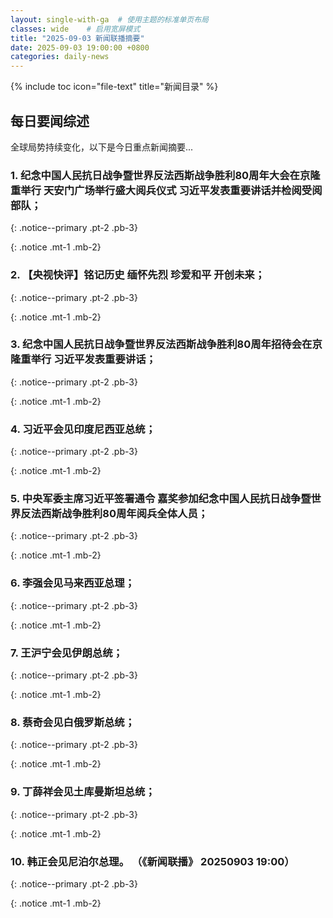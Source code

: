 ```yaml
---
layout: single-with-ga  # 使用主题的标准单页布局
classes: wide    # 启用宽屏模式
title: "2025-09-03 新闻联播摘要"
date: 2025-09-03 19:00:00 +0800
categories: daily-news
---
```


{% include toc icon="file-text" title="新闻目录" %}
   
## 每日要闻综述

全球局势持续变化，以下是今日重点新闻摘要...

### 1. 纪念中国人民抗日战争暨世界反法西斯战争胜利80周年大会在京隆重举行 天安门广场举行盛大阅兵仪式 习近平发表重要讲话并检阅受阅部队； 

{: .notice--primary .pt-2 .pb-3}

{: .notice .mt-1 .mb-2}

### 2. 【央视快评】铭记历史 缅怀先烈 珍爱和平 开创未来； 

{: .notice--primary .pt-2 .pb-3}

{: .notice .mt-1 .mb-2}

### 3. 纪念中国人民抗日战争暨世界反法西斯战争胜利80周年招待会在京隆重举行 习近平发表重要讲话； 

{: .notice--primary .pt-2 .pb-3}

{: .notice .mt-1 .mb-2}

### 4. 习近平会见印度尼西亚总统； 

{: .notice--primary .pt-2 .pb-3}

{: .notice .mt-1 .mb-2}

### 5. 中央军委主席习近平签署通令 嘉奖参加纪念中国人民抗日战争暨世界反法西斯战争胜利80周年阅兵全体人员； 

{: .notice--primary .pt-2 .pb-3}

{: .notice .mt-1 .mb-2}

### 6. 李强会见马来西亚总理； 

{: .notice--primary .pt-2 .pb-3}

{: .notice .mt-1 .mb-2}

### 7. 王沪宁会见伊朗总统； 

{: .notice--primary .pt-2 .pb-3}

{: .notice .mt-1 .mb-2}

### 8. 蔡奇会见白俄罗斯总统； 

{: .notice--primary .pt-2 .pb-3}

{: .notice .mt-1 .mb-2}

### 9. 丁薛祥会见土库曼斯坦总统； 

{: .notice--primary .pt-2 .pb-3}

{: .notice .mt-1 .mb-2}

### 10. 韩正会见尼泊尔总理。 （《新闻联播》 20250903 19:00） 

{: .notice--primary .pt-2 .pb-3}

{: .notice .mt-1 .mb-2}